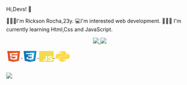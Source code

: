  Hi,Devs! 👋

👨🏾‍🎓I'm Rickson Rocha,23y.
💻I'm interested web development.
👨🏾‍💻 I'm  currently learning Html,Css and JavaScript.

<div align="center">
  <a href="https://github.com/Rickson-Rocha">
  <img height="180em" src="https://github-readme-stats.vercel.app/api?username=Rickson-Rocha&show_icons=true&theme=dark&include_all_commits=true&count_private=true"/>
  <img height="180em" src="https://github-readme-stats.vercel.app/api/top-langs/?username=Rickson-Rocha&layout=compact&langs_count=7&theme=dark"/>
</div>
<div style="display: inline_block"><br>
<img align="center" alt="Rickson-HTML" height="30" width="40" src="https://raw.githubusercontent.com/devicons/devicon/master/icons/html5/html5-original.svg">
  <img align="center" alt="Rickson-CSS" height="30" width="40" src="https://raw.githubusercontent.com/devicons/devicon/master/icons/css3/css3-original.svg">
  <img align="center" alt="Rickson-Js" height="30" width="40" src="https://raw.githubusercontent.com/devicons/devicon/master/icons/javascript/javascript-plain.svg">
  <img align="center" alt="Rickson-Py" height="30" width="40" src="https://raw.githubusercontent.com/devicons/devicon/master/icons/python/python-plain.svg">

 
</div>
<div> 

##
  <a href = "mailto:ricksonroccha21@gmail.com"><img src="https://img.shields.io/badge/-Gmail-%23333?style=for-the-badge&logo=gmail&logoColor=white" target="_blank"></a>
</div>
